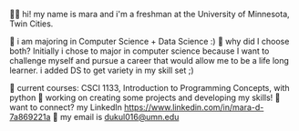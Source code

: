 👋🏿 hi! my name is mara and i'm a freshman at the University of Minnesota, Twin Cities.

🦉 i am majoring in Computer Science + Data Science :)
    📜 why did I choose both? Initially i chose to major in computer science because I want to challenge myself and pursue a career that would allow me to be a life long learner. i added DS to get variety in my skill set ;)

🧠 current courses: CSCI 1133, Introduction to Programming Concepts, with python
🌱 working on creating some projects and developing my skills!
👥 want to connect? my LinkedIn https://www.linkedin.com/in/mara-d-7a869221a
   💌 my email is dukul016@umn.edu
